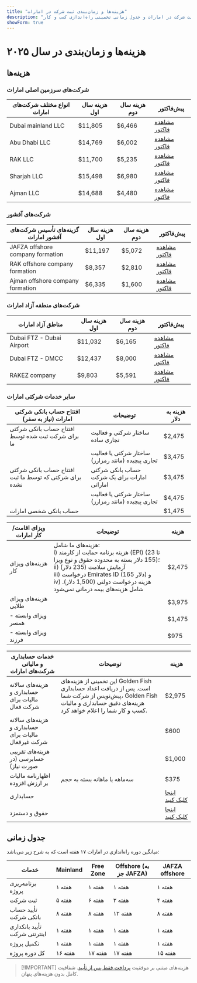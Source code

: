```yaml
---
title: "هزینه‌ها و زمان‌بندی ثبت شرکت در امارات"
description: "متخصصان در راه‌اندازی شرکت‌های اماراتی. هزینه‌های ثبت شرکت در امارات و جدول زمانی تخمینی راه‌اندازی کسب و کار."
showForm: true
---
```


# هزینه‌ها و زمان‌بندی در سال ۲۰۲۵

## هزینه‌ها

### شرکت‌های سرزمین اصلی امارات

| انواع مختلف شرکت‌های امارات | هزینه سال اول | هزینه سال دوم | پیش‌فاکتور                                                                                                        |
| --------------------------- | ------------- | ------------- | ----------------------------------------------------------------------------------------------------------------- |
| Dubai mainland LLC          | $11,805       | $6,466        | [مشاهده فاکتور](https://docs.google.com/document/d/17zrplxsKNhqfC8AGuqbiAzR_1QXutglx_zeaSEys7-E/edit?usp=sharing) |
| Abu Dhabi LLC               | $14,769       | $6,002        | [مشاهده فاکتور](/resources/contacts)                                                                              |
| RAK LLC                     | $11,700       | $5,235        | [مشاهده فاکتور](/resources/contacts)                                                                              |
| Sharjah LLC                 | $15,498       | $6,980        | [مشاهده فاکتور](/resources/contacts)                                                                              |
| Ajman LLC                   | $14,688       | $4,480        | [مشاهده فاکتور](/resources/contacts)                                                                              |

### شرکت‌های آفشور

| گزینه‌های تأسیس شرکت‌های آفشور امارات | هزینه سال اول | هزینه سال دوم | پیش‌فاکتور                           |
| ------------------------------------- | ------------- | ------------- | ------------------------------------ |
| JAFZA offshore company formation      | $11,197       | $5,072        | [مشاهده فاکتور](/resources/contacts) |
| RAK offshore company formation        | $8,357        | $2,810        | [مشاهده فاکتور](/resources/contacts) |
| Ajman offshore company formation      | $6,335        | $1,600        | [مشاهده فاکتور](/resources/contacts) |

### شرکت‌های منطقه آزاد امارات

| مناطق آزاد امارات         | هزینه سال اول | هزینه سال دوم | پیش‌فاکتور                           |
| ------------------------- | ------------- | ------------- | ------------------------------------ |
| Dubai FTZ - Dubai Airport | $11,032       | $6,165        | [مشاهده فاکتور](/resources/contacts) |
| Dubai FTZ - DMCC          | $12,437       | $8,000        | [مشاهده فاکتور](/resources/contacts) |
| RAKEZ company             | $9,803        | $5,591        | [مشاهده فاکتور](/resources/contacts) |

### سایر خدمات شرکتی امارات

| افتتاح حساب بانکی شرکتی امارات (نیاز به سفر)           | توضیحات                                            | هزینه به دلار |
| ------------------------------------------------------ | -------------------------------------------------- | ------------- |
| افتتاح حساب بانکی شرکتی برای شرکت ثبت شده توسط ما      | ساختار شرکتی و فعالیت تجاری ساده                   | $2,475        |
|                                                        | ساختار شرکتی یا فعالیت تجاری پیچیده (مانند رمزارز) | $3,475        |
| افتتاح حساب بانکی شرکتی برای شرکتی که توسط ما ثبت نشده | حساب بانکی شرکتی امارات برای یک شرکت اماراتی       | $3,475        |
|                                                        | ساختار شرکتی یا فعالیت تجاری پیچیده (مانند رمزارز) | $4,475        |
| حساب بانکی شخصی امارات                                 |                                                    | $1,475        |

| ویزای اقامت/کار امارات | توضیحات                                                                                                                                                                                                                                                              | هزینه  |
| ---------------------- | -------------------------------------------------------------------------------------------------------------------------------------------------------------------------------------------------------------------------------------------------------------------- | ------ |
| هزینه‌های ویزای کار    | هزینه‌های ما شامل:<br/>i) هزینه برنامه حمایت از کارمند (EPI) (23 تا 155 دلار بسته به محدوده حقوق و نوع ویزا)؛<br/>ii) آزمایش سلامت (235 دلار)<br/>iii) درخواست Emirates ID (165 دلار) و<br/>iv) هزینه درخواست دولتی (1,500 دلار). شامل هزینه‌های بیمه درمانی نمی‌شود | $2,475 |
| هزینه‌های ویزای طلایی  |                                                                                                                                                                                                                                                                      | $3,975 |
| ویزای وابسته - همسر    |                                                                                                                                                                                                                                                                      | $1,475 |
| ویزای وابسته - فرزند   |                                                                                                                                                                                                                                                                      | $975   |

| خدمات حسابداری و مالیاتی شرکت‌های امارات             | توضیحات                                                                                                                                                                   | هزینه                |
| ---------------------------------------------------- | ------------------------------------------------------------------------------------------------------------------------------------------------------------------------- | -------------------- |
| هزینه‌های سالانه حسابداری و مالیات برای شرکت فعال    | این تخمینی از هزینه‌های Golden Fish است. پس از دریافت اعداد حسابداری پیش‌نویس از شرکت شما، Golden Fish هزینه‌های دقیق حسابداری و مالیات کسب و کار شما را اعلام خواهد کرد. | $2,975               |
| هزینه‌های سالانه حسابداری و مالیات برای شرکت غیرفعال |                                                                                                                                                                           | $600                 |
| هزینه‌های تقریبی حسابرسی (در صورت نیاز)              |                                                                                                                                                                           | $1,000               |
| اظهارنامه مالیات بر ارزش افزوده                      | سه‌ماهه یا ماهانه بسته به حجم                                                                                                                                             | $375                 |
| حسابداری                                             |                                                                                                                                                                           | [اینجا کلیک کنید](#) |
| حقوق و دستمزد                                        |                                                                                                                                                                           | [اینجا کلیک کنید](#) |

## جدول زمانی

میانگین دوره راه‌اندازی در امارات ۱۷ هفته است که به شرح زیر می‌باشد:

| خدمات                        | Mainland | Free Zone | Offshore (به جز JAFZA) | JAFZA offshore |
| ---------------------------- | -------- | --------- | ---------------------- | -------------- |
| برنامه‌ریزی پروژه            | ۱ هفته   | ۱ هفته    | ۱ هفته                 | ۱ هفته         |
| ثبت شرکت                     | ۵ هفته   | ۶ هفته    | ۲ هفته                 | ۴ هفته         |
| تأیید حساب بانکی شرکت        | ۸ هفته   | ۸ هفته    | ۱۲ هفته                | ۸ هفته         |
| تأیید بانکداری اینترنتی شرکت | ۱ هفته   | ۱ هفته    | ۱ هفته                 | ۱ هفته         |
| تکمیل پروژه                  | ۱ هفته   | ۱ هفته    | ۱ هفته                 | ۱ هفته         |
| کل دوره پروژه                | ۱۶ هفته  | ۱۷ هفته   | ۱۷ هفته                | ۱۵ هفته        |

> [!IMPORTANT] هزینه‌های مبتنی بر موفقیت
> [پرداخت فقط پس از تأیید](./../benefits/success-based-fees.md). شفافیت کامل بدون هزینه‌های پنهان.
